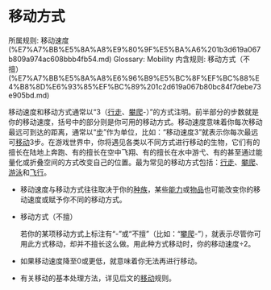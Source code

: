 # 移动方式

所属规则: 移动速度 (%E7%A7%BB%E5%8A%A8%E9%80%9F%E5%BA%A6%201b3d619a067b809a974ac608bbb4fb54.md)
Glossary: Mobility
内含规则: 移动方式（不擅） (%E7%A7%BB%E5%8A%A8%E6%96%B9%E5%BC%8F%EF%BC%88%E4%B8%8D%E6%93%85%EF%BC%89%201c2d619a067b80bc84f7debe73e905bd.md)

移动速度和移动方式通常以“3（[行走](https://www.notion.so/1b4d619a067b8005b978e9ee9f6a3ec9?pvs=21)、[攀爬](https://www.notion.so/1b4d619a067b80e7a16be79fb98f55b7?pvs=21)-）”的方式注明。前半部分的步数就是你的移动速度，括号中的部分则是你可用的移动方式。移动速度意味着你每次移动最远可到达的距离，通常以“[步](%E6%AD%A5%201b3d619a067b800fb1cfe9f0ef45b9ef.md)”作为单位，比如：“移动速度3”就表示你每次最远可[移动](%E7%A7%BB%E5%8A%A8%201b3d619a067b80a4a587d4f966ce6b79.md)3步。在游戏世界中，你将遇见各类以不同方式进行移动的生物，它们有的擅长在陆地上奔跑、有的擅长在空中飞翔、有的擅长在水中游弋、有的甚至通过能量化或折叠空间的方式改变自己的位置。最为常见的移动方式包括：[行走](https://www.notion.so/1b4d619a067b8005b978e9ee9f6a3ec9?pvs=21)、[攀爬](https://www.notion.so/1b4d619a067b80e7a16be79fb98f55b7?pvs=21)、[游泳](https://www.notion.so/1b4d619a067b802699b8e56f843c0b56?pvs=21)和[飞行](https://www.notion.so/1b4d619a067b80fe8c54f748c586dd81?pvs=21)。

- 移动速度与移动方式往往取决于你的[种族](%E7%A7%8D%E6%97%8F%201b3d619a067b803da419db8bd9eb17e5.md)，某些[能力](%E8%83%BD%E5%8A%9B%201b3d619a067b80139849d21869c19f49.md)或[物品](%E7%89%A9%E5%93%81%201b3d619a067b803f863edfb283e94d9a.md)也可能改变你的移动速度或赋予你不同的移动方式。
- 移动方式（不擅）
    
    
    若你的某项移动方式上标注有“-”或“不擅”（比如：“[攀爬](https://www.notion.so/1b4d619a067b80e7a16be79fb98f55b7?pvs=21)-”），就表示尽管你可用此方式移动，却并不擅长这么做。用此种方式移动时，你的移动速度÷2。
    
- 如果移动速度降至0或更低，就意味着你无法再进行移动。
- 有关移动的基本处理方法，详见后文的[移动](%E7%A7%BB%E5%8A%A8%201b3d619a067b80a4a587d4f966ce6b79.md)规则。